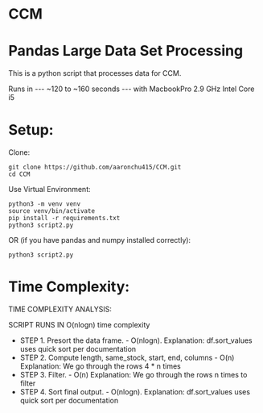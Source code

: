 CCM
=========
# Pandas Large Data Set Processing

This is a python script that processes data for CCM.

Runs in --- ~120 to ~160 seconds ---
with MacbookPro 2.9 GHz Intel Core i5

# Setup:

Clone:
```
git clone https://github.com/aaronchu415/CCM.git
cd CCM
```

Use Virtual Environment:
```
python3 -m venv venv
source venv/bin/activate
pip install -r requirements.txt
python3 script2.py
```

OR (if you have pandas and numpy installed correctly):
```
python3 script2.py
```

# Time Complexity:

TIME COMPLEXITY ANALYSIS:

SCRIPT RUNS IN O(nlogn) time complexity

* STEP 1. Presort the data frame. - O(nlogn).
        Explanation: df.sort_values uses quick sort per documentation
* STEP 2. Compute length, same_stock, start, end, columns - O(n)
        Explanation: We go through the rows 4 * n times
* STEP 3. Filter. - O(n)
        Explanation: We go through the rows n times to filter
* STEP 4. Sort final output. - O(nlogn).
        Explanation: df.sort_values uses quick sort per documentation
